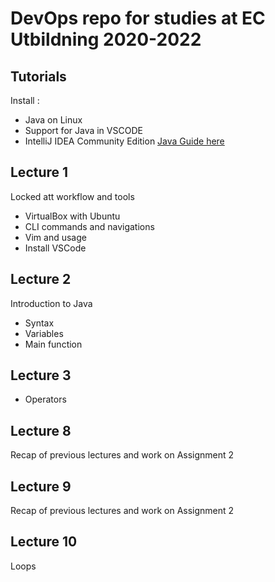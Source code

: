 # DevOps repo for studies at EC Utbildning 2020-2022

## Tutorials
Install :
- Java on Linux
- Support for Java in VSCODE
- IntelliJ IDEA Community Edition
[Java Guide here](Java/Tutorials/Java)

## Lecture 1
Locked att workflow and tools
- VirtualBox with Ubuntu
- CLI commands and navigations
- Vim and usage
- Install VSCode

## Lecture 2
Introduction to Java
- Syntax
- Variables
- Main function

## Lecture 3
- Operators

## Lecture 8
Recap of previous lectures and work on Assignment 2

## Lecture 9
Recap of previous lectures and work on Assignment 2

## Lecture 10
Loops
